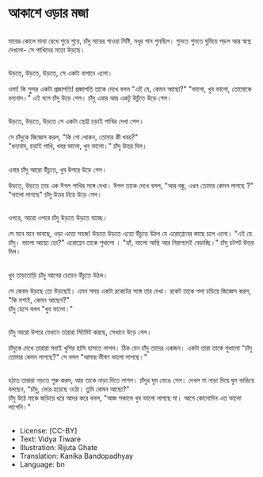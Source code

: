 # আকাশে ওড়ার মজা

##
মায়ের কোলে মাথা রেখে শুয়ে শুয়ে, চাঁদু মায়ের গাওয়া মিষ্টি, মধুর গান শুনছিল।
শুনতে শুনতে ঘুমিয়ে পড়ল আর স্বপ্নে দেখলো- সে পাখিদের মতো উড়ছে।

##
উড়তে, উড়তে, উড়তে, সে একটা বাগানে এলো। 

ওমা! কি সুুন্দর একটা প্রজাপতি!
প্রজাপতি তাকে দেখে বলল "এই যে, কেমন আছো?" "ভালো, খুব ভালো, তোমােকে ধন্যবাদ।" এই বলে চাঁদু উড়ে গেল।
চাঁদু এবার আর একটু উচুঁতে উড়ে গেল।

##
উড়তে, উড়তে, উড়তে সে একটা ছোট্ট চড়াই পাখির দেখা পেল।

সে চাঁদুকে জিজ্ঞেস করল, "কি গো খোকন, তোমার কী খবর?"  
"ধন্যবাদ, চড়াই পাখি, খবর ভালো, খুব ভালো।" চাঁদু উত্তর দিল।

##
এবার চাঁদু আরো উঁচুতে, খুব উপরে উড়ে গেল।

উড়তে, উড়তে তার এক ঈগল পাখির সঙ্গে দেখা।
ঈগল তাকে দেখে বলল, "আর বন্ধু, এখন তোমার কেমন লাগছে ?"
"ভালো লাগছে" চাঁদু উত্তর দিয়ে উড়ে গেল।

##
ওপরে, আরো ওপরে চাঁদু উড়তে উড়তে যাচ্ছে।

সে মনে মনে ভাবছে, ওড়া এতো সহজ!
উড়তে উড়তে এতো উঁচুতে উঠল যে এরোপ্লেনের কাছে চলে এলো।
"এই যে চাঁদু। ভালো আছো তো?" এরোপ্লেন তাকে শুধালো ।
"হ্যাঁ, ভালো আছি আর নিরাপদেই বেড়াচ্ছি।" চাঁদু চটপট উত্তর দিল। 

##
খুব তাড়াতাড়ি চাঁদু আগের চেয়েও উঁচুতে উঠল।

সে কেবল উড়ছে তো উড়ছেই।
এমন সময় একটা রকেটের সঙ্গে তার দেখা।
রকেট তাকে গলা চড়িয়ে জিজ্ঞেস করল, "কি মশাই, কেমন আছেন?"  
চাঁদু হেসে বলল "খুব ভালো।"

##
চাঁদু আরো উপরে যেখানে তারারা মিটমিট করছে, সেখানে উড়ে গেল।

চাঁদুকে দেখে তারারা সবাই খুশির হাসি হাসতে লাগল।
ঠিক যেন চাঁদু তাদের একজন।
একটা তারা তাকে শুধালো "চাঁদু তোমার কেমন লাগছে?"
সে বলল "আমার ভীষণ ভালো লাগছে।"

##
হঠাত তারারা নড়তে শুরু করল, আর তাকে নাড়া দিতে লাগল।
চাঁদুর ঘুম ভেঙে গেল।  দেখল মা নাড়া দিয়ে ঘুম ভাঙিয়ে বলছেন,
"চাঁদু, ভোর হয়েছে ওঠো। তুমি কেমন আছো?"  
চাঁদু উঠে মাকে জড়িয়ে ধরে আদর করে বলল,
"আজ সকালে খুব ভালো লাগছে মা। আগে কোনোদিন এত ভালো লাগেনি।"

##
* License: [CC-BY]
* Text: Vidya Tiware
* Illustration: Rijuta Ghate
* Translation: Kanika Bandopadhyay
* Language: bn
